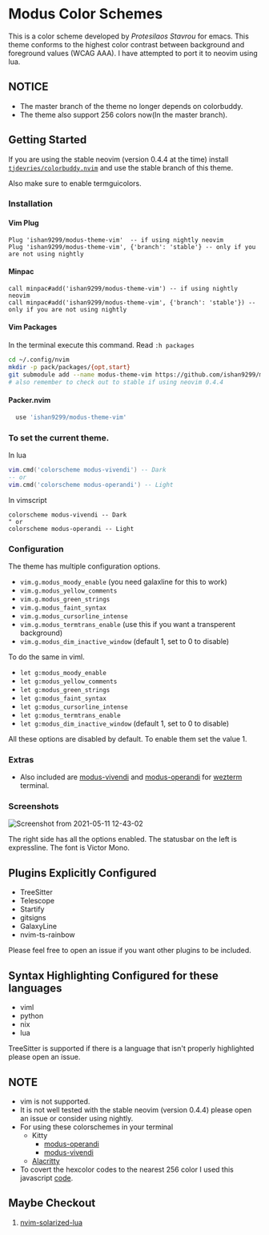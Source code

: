 Modus Color Schemes
=====================

This is a color scheme developed by *Protesilaos Stavrou* for emacs. This theme conforms to the highest color contrast between background and foreground values (WCAG AAA). I have attempted to port it to neovim using lua.

NOTICE
------
+ The master branch of the theme no longer depends on colorbuddy.
+ The theme also support 256 colors now(In the master branch).


Getting Started
---------------

If you are using the stable neovim (version 0.4.4 at the time) install  [`tjdevries/colorbuddy.nvim`](https://github.com/tjdevries/colorbuddy.vim)
and use the stable branch of this theme.

Also make sure to enable termguicolors.

### Installation

#### Vim Plug

```viml
Plug 'ishan9299/modus-theme-vim'  -- if using nightly neovim
Plug 'ishan9299/modus-theme-vim', {'branch': 'stable'} -- only if you are not using nightly
```

#### Minpac

```viml
call minpac#add('ishan9299/modus-theme-vim') -- if using nightly neovim
call minpac#add('ishan9299/modus-theme-vim', {'branch': 'stable'}) -- only if you are not using nightly
```

#### Vim Packages

In the terminal execute this command. Read `:h packages`
```sh
cd ~/.config/nvim
mkdir -p pack/packages/{opt,start}
git submodule add --name modus-theme-vim https://github.com/ishan9299/modus-theme-vim pack/packages/start/modus-theme-vim
# also remember to check out to stable if using neovim 0.4.4
```

#### Packer.nvim
``` lua
  use 'ishan9299/modus-theme-vim'
```

### To set the current theme.
In lua
```lua
vim.cmd('colorscheme modus-vivendi') -- Dark
-- or
vim.cmd('colorscheme modus-operandi') -- Light
```

In vimscript
```viml
colorscheme modus-vivendi -- Dark
" or
colorscheme modus-operandi -- Light
```

### Configuration
The theme has multiple configuration options.
- `vim.g.modus_moody_enable` (you need galaxline for this to work)
- `vim.g.modus_yellow_comments`
- `vim.g.modus_green_strings`
- `vim.g.modus_faint_syntax`
- `vim.g.modus_cursorline_intense`
- `vim.g.modus_termtrans_enable` (use this if you want a transperent background)
- `vim.g.modus_dim_inactive_window` (default 1, set to 0 to disable)

To do the same in viml.
- `let g:modus_moody_enable`
- `let g:modus_yellow_comments`
- `let g:modus_green_strings`
- `let g:modus_faint_syntax`
- `let g:modus_cursorline_intense`
- `let g:modus_termtrans_enable`
- `let g:modus_dim_inactive_window` (default 1, set to 0 to disable)

All these options are disabled by default. To enable them set the value 1.

### Extras

- Also included are [modus-vivendi](extras/wezterm/modus-vivendi.toml) and
  [modus-operandi](extras/wezterm/modus-operandi.toml) for
  [wezterm](https://wezfurlong.org/wezterm/) terminal.

### Screenshots
![Screenshot from 2021-05-11 12-43-02](https://user-images.githubusercontent.com/47824004/117776670-71710d80-b259-11eb-9241-bf9dad56a35c.png)

The right side has all the options enabled.
The statusbar on the left is expressline.
The font is Victor Mono.

Plugins Explicitly Configured
-----------------------------
- TreeSitter
- Telescope
- Startify
- gitsigns
- GalaxyLine
- nvim-ts-rainbow

Please feel free to open an issue if you want other plugins to be included.


Syntax Highlighting Configured for these languages
--------------------------------------------------
- viml
- python
- nix
- lua

TreeSitter is supported if there is a language that isn't properly highlighted please open an issue.

## NOTE
- vim is not supported.
- It is not well tested with the stable neovim (version 0.4.4) please open an issue or consider using nightly.
- For using these colorschemes in your terminal
  + Kitty
    + [modus-operandi](https://github.com/ishan9299/Nixos/blob/d4bbb7536be95b59466bb9cca4d671be46e04e81/user/kitty/themes/modus-operandi.conf#L1-L47)
    + [modus-vivendi](https://github.com/ishan9299/Nixos/blob/d4bbb7536be95b59466bb9cca4d671be46e04e81/user/kitty/themes/modus-vivendi.conf#L1-L48)
  + [Alacritty](https://github.com/protesilaos/dotfiles/blob/master/alacritty/.config/alacritty/modus-vivendi.yml)
- To covert the hexcolor codes to the nearest 256 color I used this javascript [code](https://gist.github.com/ishan9299/d87713b43dc04d49fa060711fdc7dd6d).

## Maybe Checkout
1. [nvim-solarized-lua](https://github.com/ishan9299/nvim-solarized-lua)
